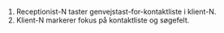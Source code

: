 1. Receptionist-N taster genvejstast-for-kontaktliste i klient-N.
1. Klient-N markerer fokus på kontaktliste og søgefelt.
